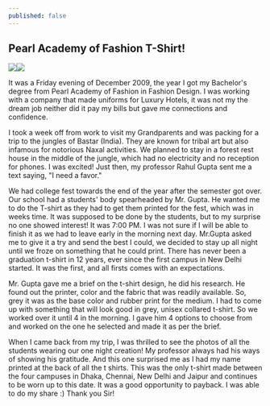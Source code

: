```yaml
---
published: false
---
```


## Pearl Academy of Fashion T-Shirt!

![](/http://4.bp.blogspot.com/-KzfCk-W2vJI/U3kRJINDlTI/AAAAAAAAASw/OCUDO3dpyVA/s1600/BACK470f5f5fd842da920a89202213d10c15.jpg)![](/http://3.bp.blogspot.com/-xHdet7VCLo0/U3kRJI_zwuI/AAAAAAAAASs/4Ugcx2fSnGQ/s1600/OPBACKc542d43dedf258ab198d6617dcad9b31.jpg)

It was a Friday evening of December 2009, the year I got my Bachelor's degree from Pearl Academy of Fashion in Fashion Design. I was working with a company that made uniforms for Luxury Hotels, it was not my the dream job neither did it pay my bills but gave me connections and confidence.

I took a week off from work to visit my Grandparents and was packing for a trip to the jungles of Bastar (India). They are known for tribal art but also infamous for notorious Naxal activities. We planned to stay in a forest rest house in the middle of the jungle, which had no electricity and no reception for phones. I was excited! Just then, my professor Rahul Gupta sent me a text saying, "I need a favor."

We had college fest towards the end of the year after the semester got over. Our school had a students' body spearheaded by Mr. Gupta. He wanted me to do the T-shirt as they had to get them printed for the fest, which was in weeks time. It was supposed to be done by the students, but to my surprise no one showed interest! It was 7:00 PM. I was not sure if I will be able to finish it as we had to leave early in the morning next day. Mr.Gupta asked me to give it a try and send the best I could, we decided to stay up all night until we froze on something that he could print. There has never been a graduation t-shirt in 12 years, ever since the first campus in New Delhi started. It was the first, and all firsts comes with an expectations.

Mr. Gupta gave me a brief on the t-shirt design, he did his research. He found out the printer, color and the fabric that was readily available. So, grey it was as the base color and rubber print for the medium. I had to come up with something that will look good in grey, unisex collared t-shirt. So we worked over it until 4 in the morning. I gave him 4 options to choose from and worked on the one he selected and made it as per the brief.

When I came back from my trip, I was thrilled to see the photos of all the students wearing our one night creation! My professor always had his ways of showing his gratitude. And this one surprised me as I had my name printed at the back of all the t shirts. This was the only t-shirt made between the four campuses in Dhaka, Chennai, New Delhi and Jaipur and continues to be worn up to this date. It was a good opportunity to payback. I was able to do my share :) Thank you Sir!